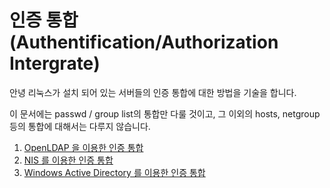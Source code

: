 # 인증 통합 \(Authentification\/Authorization Intergrate\)

안녕 리눅스가 설치 되어 있는 서버들의 인증 통합에 대한 방법을 기술을 합니다.

이 문서에는 passwd / group list의 통합만 다룰 것이고, 그 이외의 hosts, netgroup 등의 통합에 대해서는 다루지 않습니다.

1. [OpenLDAP 을 이용한 인증 통합](chapter2-3-auth-integrate-openldap/)
2. [NIS 를 이용한 인증 통합](chapter2-3-auth-integrate-nis.md)
3. [Windows Active Directory 를 이용한 인증 통합](https://github.com/joungkyun/annyung-3-user-guide/tree/dae3c13e1446e9d689ecf1babc8ac28b5c437457/chapter2-3-auth-integrate-ad.md)

